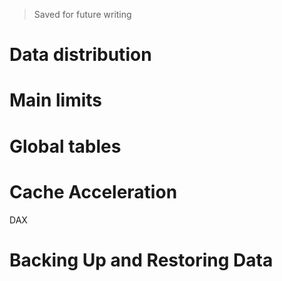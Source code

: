 > Saved for future writing

<!-- ---
date: 2019-11-08T00:11:00-03:00
title: "Architecture & Limits"
description: "How DynamoDB is architected, its impacts, limitations and solutions"
learning: ["CDynamoDB"]
learning_weight: 600
--- -->

# Data distribution

# Main limits

# Global tables

# Cache Acceleration

DAX

# Backing Up and Restoring Data

